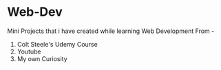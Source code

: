 # Web-Dev
Mini Projects that i have created while learning Web Development
From - 
  1. Colt Steele's Udemy Course
  2. Youtube
  3. My own Curiosity
